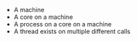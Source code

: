 - A machine
- A core on a machine
- A process on a core on a machine
- A thread exists on multiple different calls